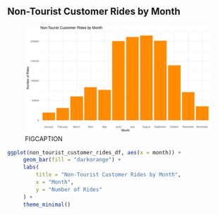 ## Non-Tourist Customer Rides by Month

<figure class="float-right">
  <a href="../images/Non-Tourist_Customer_Rides_by_Month.png" target="_blank" title="Select image to open full sized chart">
  <img src="../images/thumbnails/Non-Tourist_Customer_Rides_by_Month.png" alt="ALT_TEXT">
  </a>
  <figcaption>
  FIGCAPTION
  </figcaption>
</figure>




```R
ggplot(non_tourist_customer_rides_df, aes(x = month)) +
     geom_bar(fill = "darkorange") +
     labs(
         title = "Non-Tourist Customer Rides by Month",
         x = "Month",
         y = "Number of Rides"
     ) +
     theme_minimal()
```

<br style="clear: both;"></br>

